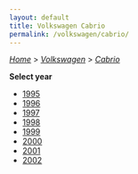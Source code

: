 ```yaml
---
layout: default
title: Volkswagen Cabrio
permalink: /volkswagen/cabrio/
---
```

[*Home*](/) > [*Volkswagen*](/volkswagen/) > [*Cabrio*](/volkswagen/cabrio/)

**Select year**

- [1995](/volkswagen/cabrio/1995/)
- [1996](/volkswagen/cabrio/1996/)
- [1997](/volkswagen/cabrio/1997/)
- [1998](/volkswagen/cabrio/1998/)
- [1999](/volkswagen/cabrio/1999/)
- [2000](/volkswagen/cabrio/2000/)
- [2001](/volkswagen/cabrio/2001/)
- [2002](/volkswagen/cabrio/2002/)
